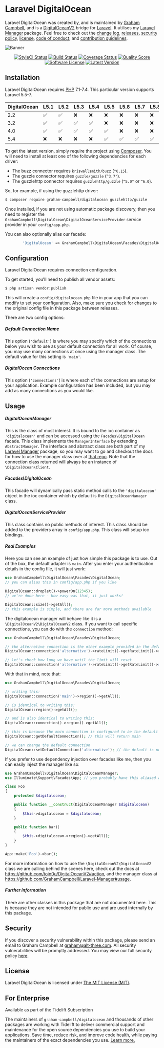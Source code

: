 Laravel DigitalOcean
====================

Laravel DigitalOcean was created by, and is maintained by [Graham Campbell](https://github.com/GrahamCampbell), and is a [DigitalOceanV2](https://github.com/toin0u/DigitalOceanV2) bridge for [Laravel](http://laravel.com). It utilises my [Laravel Manager](https://github.com/GrahamCampbell/Laravel-Manager) package. Feel free to check out the [change log](CHANGELOG.md), [releases](https://github.com/GrahamCampbell/Laravel-DigitalOcean/releases), [security policy](https://github.com/GrahamCampbell/Laravel-DigitalOcean/security/policy), [license](LICENSE), [code of conduct](.github/CODE_OF_CONDUCT.md), and [contribution guidelines](.github/CONTRIBUTING.md).

![Banner](https://user-images.githubusercontent.com/2829600/71477345-60993680-27e1-11ea-9161-d2c91c65f77a.png)

<p align="center">
<a href="https://github.styleci.io/repos/22224545"><img src="https://github.styleci.io/repos/22224545/shield" alt="StyleCI Status"></img></a>
<a href="https://github.com/GrahamCampbell/Laravel-DigitalOcean/actions?query=workflow%3ATests"><img src="https://img.shields.io/github/workflow/status/GrahamCampbell/Laravel-DigitalOcean/Tests?style=flat-square" alt="Build Status"></img></a>
<a href="https://scrutinizer-ci.com/g/GrahamCampbell/Laravel-DigitalOcean/code-structure"><img src="https://img.shields.io/scrutinizer/coverage/g/GrahamCampbell/Laravel-DigitalOcean?style=flat-square" alt="Coverage Status"></img></a>
<a href="https://scrutinizer-ci.com/g/GrahamCampbell/Laravel-DigitalOcean"><img src="https://img.shields.io/scrutinizer/g/GrahamCampbell/Laravel-DigitalOcean?style=flat-square" alt="Quality Score"></img></a>
<a href="LICENSE"><img src="https://img.shields.io/badge/license-MIT-brightgreen?style=flat-square" alt="Software License"></img></a>
<a href="https://github.com/GrahamCampbell/Laravel-DigitalOcean/releases"><img src="https://img.shields.io/github/release/GrahamCampbell/Laravel-DigitalOcean?style=flat-square" alt="Latest Version"></img></a>
</p>


## Installation

Laravel DigitalOcean requires [PHP](https://php.net) 7.1-7.4. This particular version supports Laravel 5.5-7.

| DigitalOcean | L5.1               | L5.2               | L5.3               | L5.4               | L5.5               | L5.6               | L5.7               | L5.8               | L6                 | L7                 |
|--------------|--------------------|--------------------|--------------------|--------------------|--------------------|--------------------|--------------------|--------------------|--------------------|--------------------|
| 2.2          | :white_check_mark: | :white_check_mark: | :x:                | :x:                | :x:                | :x:                | :x:                | :x:                | :x:                | :x:                |
| 3.2          | :white_check_mark: | :white_check_mark: | :white_check_mark: | :white_check_mark: | :x:                | :x:                | :x:                | :x:                | :x:                | :x:                |
| 4.0          | :white_check_mark: | :white_check_mark: | :white_check_mark: | :white_check_mark: | :white_check_mark: | :x:                | :x:                | :x:                | :x:                | :x:                |
| 5.4          | :x:                | :x:                | :x:                | :x:                | :white_check_mark: | :white_check_mark: | :white_check_mark: | :white_check_mark: | :white_check_mark: | :white_check_mark: |

To get the latest version, simply require the project using [Composer](https://getcomposer.org). 
You will need to install at least one of the following dependencies for each driver:

* The buzz connector requires `kriswallsmith/buzz` (`^0.15`).
* The guzzle connector requires `guzzle/guzzle` (`^3.7"`).
* The guzzlehttp connector requires `guzzlehttp/guzzle` (`^5.0"` or `^6.0`).

So, for example, if using the guzzlehttp driver:

```bash
$ composer require graham-campbell/digitalocean guzzlehttp/guzzle
```

Once installed, if you are not using automatic package discovery, then you need to register the `GrahamCampbell\DigitalOcean\DigitalOceanServiceProvider` service provider in your `config/app.php`.

You can also optionally alias our facade:

```php
        'DigitalOcean' => GrahamCampbell\DigitalOcean\Facades\DigitalOcean::class,
```


## Configuration

Laravel DigitalOcean requires connection configuration.

To get started, you'll need to publish all vendor assets:

```bash
$ php artisan vendor:publish
```

This will create a `config/digitalocean.php` file in your app that you can modify to set your configuration. Also, make sure you check for changes to the original config file in this package between releases.

There are two config options:

##### Default Connection Name

This option (`'default'`) is where you may specify which of the connections below you wish to use as your default connection for all work. Of course, you may use many connections at once using the manager class. The default value for this setting is `'main'`.

##### DigitalOcean Connections

This option (`'connections'`) is where each of the connections are setup for your application. Example configuration has been included, but you may add as many connections as you would like.


## Usage

##### DigitalOceanManager

This is the class of most interest. It is bound to the ioc container as `'digitalocean'` and can be accessed using the `Facades\DigitalOcean` facade. This class implements the `ManagerInterface` by extending `AbstractManager`. The interface and abstract class are both part of my [Laravel Manager](https://github.com/GrahamCampbell/Laravel-Manager) package, so you may want to go and checkout the docs for how to use the manager class over at [that repo](https://github.com/GrahamCampbell/Laravel-Manager#usage). Note that the connection class returned will always be an instance of `\DigitalOcean\Client`.

##### Facades\DigitalOcean

This facade will dynamically pass static method calls to the `'digitalocean'` object in the ioc container which by default is the `DigitalOceanManager` class.

##### DigitalOceanServiceProvider

This class contains no public methods of interest. This class should be added to the providers array in `config/app.php`. This class will setup ioc bindings.

##### Real Examples

Here you can see an example of just how simple this package is to use. Out of the box, the default adapter is `main`. After you enter your authentication details in the config file, it will just work:

```php
use GrahamCampbell\DigitalOcean\Facades\DigitalOcean;
// you can alias this in config/app.php if you like

DigitalOcean::droplet()->powerOn(12345);
// we're done here - how easy was that, it just works!

DigitalOcean::size()->getAll();
// this example is simple, and there are far more methods available
```

The digitalocean manager will behave like it is a `\DigitalOceanV2\DigitalOceanV2` class. If you want to call specific connections, you can do with the `connection` method:

```php
use GrahamCampbell\DigitalOcean\Facades\DigitalOcean;

// the alternative connection is the other example provided in the default config
DigitalOcean::connection('alternative')->rateLimit()->getRateLimit()->remaining;

// let's check how long we have until the limit will reset
DigitalOcean::connection('alternative')->rateLimit()->getRateLimit()->reset;
```

With that in mind, note that:

```php
use GrahamCampbell\DigitalOcean\Facades\DigitalOcean;

// writing this:
DigitalOcean::connection('main')->region()->getAll();

// is identical to writing this:
DigitalOcean::region()->getAll();

// and is also identical to writing this:
DigitalOcean::connection()->region()->getAll();

// this is because the main connection is configured to be the default
DigitalOcean::getDefaultConnection(); // this will return main

// we can change the default connection
DigitalOcean::setDefaultConnection('alternative'); // the default is now alternative
```

If you prefer to use dependency injection over facades like me, then you can easily inject the manager like so:

```php
use GrahamCampbell\DigitalOcean\DigitalOceanManager;
use Illuminate\Support\Facades\App; // you probably have this aliased already

class Foo
{
    protected $digitalocean;

    public function __construct(DigitalOceanManager $digitalocean)
    {
        $this->digitalocean = $digitalocean;
    }

    public function bar()
    {
        $this->digitalocean->region()->getAll();
    }
}

App::make('Foo')->bar();
```

For more information on how to use the `\DigitalOceanV2\DigitalOceanV2` class we are calling behind the scenes here, check out the docs at https://github.com/toin0u/DigitalOceanV2#action, and the manager class at https://github.com/GrahamCampbell/Laravel-Manager#usage.

##### Further Information

There are other classes in this package that are not documented here. This is because they are not intended for public use and are used internally by this package.


## Security

If you discover a security vulnerability within this package, please send an email to Graham Campbell at graham@alt-three.com. All security vulnerabilities will be promptly addressed. You may view our full security policy [here](https://github.com/GrahamCampbell/Laravel-DigitalOcean/security/policy).


## License

Laravel DigitalOcean is licensed under [The MIT License (MIT)](LICENSE).


## For Enterprise

Available as part of the Tidelift Subscription

The maintainers of `graham-campbell/digitalocean` and thousands of other packages are working with Tidelift to deliver commercial support and maintenance for the open source dependencies you use to build your applications. Save time, reduce risk, and improve code health, while paying the maintainers of the exact dependencies you use. [Learn more.](https://tidelift.com/subscription/pkg/packagist-graham-campbell-digitalocean?utm_source=packagist-graham-campbell-digitalocean&utm_medium=referral&utm_campaign=enterprise&utm_term=repo)
